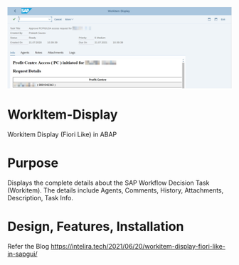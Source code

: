 ![Image](/images/WIDISP.jpg)
# WorkItem-Display
Workitem Display (Fiori Like) in ABAP

# Purpose
Displays the complete details about the SAP Workflow Decision Task (Workitem). The details include Agents, Comments, History, Attachments, Description, Task Info.

# Design, Features, Installation
Refer the Blog https://intelira.tech/2021/06/20/workitem-display-fiori-like-in-sapgui/
